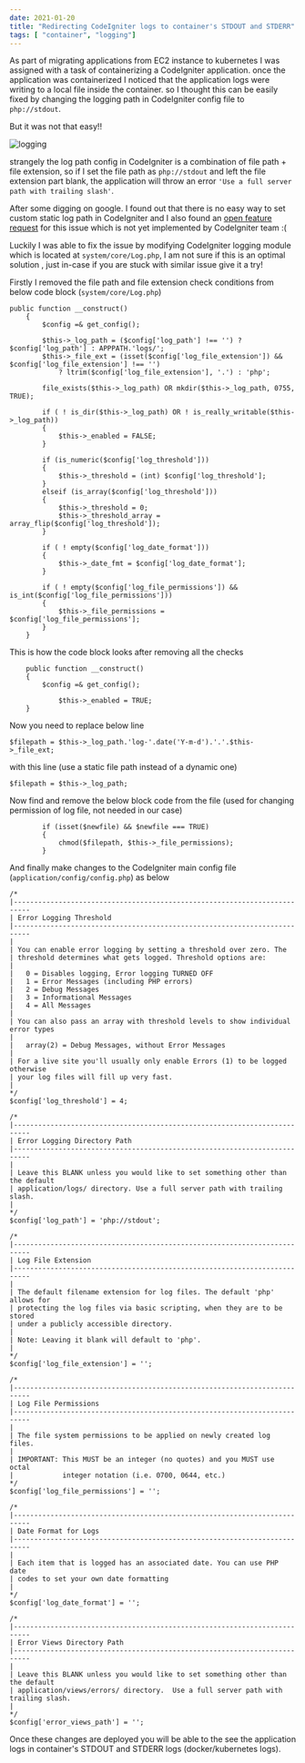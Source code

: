 ```yaml
---
date: 2021-01-20
title: "Redirecting CodeIgniter logs to container's STDOUT and STDERR"
tags: [ "container", "logging"]
---
```

As part of migrating applications from EC2 instance to kubernetes I was assigned with a task of containerizing a CodeIgniter application. once the application was containerized I noticed that the application logs were writing to a local file inside the container. so I thought this can be easily fixed by changing the logging path in CodeIgniter config file to `php://stdout`. 

But it was not that easy!! 

![logging](/assets/img/logs/giphy.webp)

strangely the log path config in CodeIgniter is a combination of file path + file extension, so if I set the file path as `php://stdout` and left the file extension part blank, the application will throw an error `'Use a full server path with trailing slash'`.

After some digging on google. I found out that there is no easy way to set custom static log path in CodeIgniter and I also found an [open feature request](https://github.com/bcit-ci/CodeIgniter/issues/5648) for this issue which is not yet implemented by CodeIgniter team :(

Luckily I was able to fix the issue by modifying CodeIgniter logging module which is located at `system/core/Log.php`, I am not sure if this is an optimal solution , just in-case if you are stuck with similar issue give it a try! 

Firstly I removed the file path and file extension check conditions from below code block (`system/core/Log.php`)

```
public function __construct()
	{
		$config =& get_config();

		$this->_log_path = ($config['log_path'] !== '') ? $config['log_path'] : APPPATH.'logs/';
		$this->_file_ext = (isset($config['log_file_extension']) && $config['log_file_extension'] !== '')
			? ltrim($config['log_file_extension'], '.') : 'php';

		file_exists($this->_log_path) OR mkdir($this->_log_path, 0755, TRUE);

		if ( ! is_dir($this->_log_path) OR ! is_really_writable($this->_log_path))
		{
			$this->_enabled = FALSE;
		}

		if (is_numeric($config['log_threshold']))
		{
			$this->_threshold = (int) $config['log_threshold'];
		}
		elseif (is_array($config['log_threshold']))
		{
			$this->_threshold = 0;
			$this->_threshold_array = array_flip($config['log_threshold']);
		}

		if ( ! empty($config['log_date_format']))
		{
			$this->_date_fmt = $config['log_date_format'];
		}

		if ( ! empty($config['log_file_permissions']) && is_int($config['log_file_permissions']))
		{
			$this->_file_permissions = $config['log_file_permissions'];
		}
	}
```
This is how the code block looks after removing all the checks

```
	public function __construct()
	{
		$config =& get_config();

			$this->_enabled = TRUE;
	}
```	

Now you need to replace below line 

```
$filepath = $this->_log_path.'log-'.date('Y-m-d').'.'.$this->_file_ext;
```
with this line (use a static file path instead of a dynamic one)

```
$filepath = $this->_log_path;
```
Now find and remove the below block code from the file (used for changing permission of log file, not needed in our case)

```
		if (isset($newfile) && $newfile === TRUE)
		{
			chmod($filepath, $this->_file_permissions);
		}
```		

And finally make changes to the CodeIgniter main config file (`application/config/config.php`) as below

```
/*
|--------------------------------------------------------------------------
| Error Logging Threshold
|--------------------------------------------------------------------------
|
| You can enable error logging by setting a threshold over zero. The
| threshold determines what gets logged. Threshold options are:
|
|	0 = Disables logging, Error logging TURNED OFF
|	1 = Error Messages (including PHP errors)
|	2 = Debug Messages
|	3 = Informational Messages
|	4 = All Messages
|
| You can also pass an array with threshold levels to show individual error types
|
| 	array(2) = Debug Messages, without Error Messages
|
| For a live site you'll usually only enable Errors (1) to be logged otherwise
| your log files will fill up very fast.
|
*/
$config['log_threshold'] = 4;

/*
|--------------------------------------------------------------------------
| Error Logging Directory Path
|--------------------------------------------------------------------------
|
| Leave this BLANK unless you would like to set something other than the default
| application/logs/ directory. Use a full server path with trailing slash.
|
*/
$config['log_path'] = 'php://stdout';

/*
|--------------------------------------------------------------------------
| Log File Extension
|--------------------------------------------------------------------------
|
| The default filename extension for log files. The default 'php' allows for
| protecting the log files via basic scripting, when they are to be stored
| under a publicly accessible directory.
|
| Note: Leaving it blank will default to 'php'.
|
*/
$config['log_file_extension'] = '';

/*
|--------------------------------------------------------------------------
| Log File Permissions
|--------------------------------------------------------------------------
|
| The file system permissions to be applied on newly created log files.
|
| IMPORTANT: This MUST be an integer (no quotes) and you MUST use octal
|            integer notation (i.e. 0700, 0644, etc.)
*/
$config['log_file_permissions'] = '';

/*
|--------------------------------------------------------------------------
| Date Format for Logs
|--------------------------------------------------------------------------
|
| Each item that is logged has an associated date. You can use PHP date
| codes to set your own date formatting
|
*/
$config['log_date_format'] = '';

/*
|--------------------------------------------------------------------------
| Error Views Directory Path
|--------------------------------------------------------------------------
|
| Leave this BLANK unless you would like to set something other than the default
| application/views/errors/ directory.  Use a full server path with trailing slash.
|
*/
$config['error_views_path'] = '';

```

Once these changes are deployed you will be able to the see the application logs in container's STDOUT and STDERR logs (docker/kubernetes logs).

